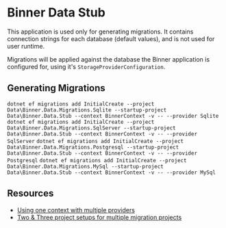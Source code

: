 # Binner Data Stub

This application is used only for generating migrations. It contains connection strings for each database (default values), and is not used for user runtime.

Migrations will be applied against the database the Binner application is configured for, using it's `StorageProviderConfiguration`.

## Generating Migrations

`dotnet ef migrations add InitialCreate --project Data\Binner.Data.Migrations.Sqlite --startup-project Data\Binner.Data.Stub --context BinnerContext -v -- --provider Sqlite`
`dotnet ef migrations add InitialCreate --project Data\Binner.Data.Migrations.SqlServer --startup-project Data\Binner.Data.Stub --context BinnerContext -v -- --provider SqlServer`
`dotnet ef migrations add InitialCreate --project Data\Binner.Data.Migrations.Postgresql --startup-project Data\Binner.Data.Stub --context BinnerContext -v -- --provider Postgresql`
`dotnet ef migrations add InitialCreate --project Data\Binner.Data.Migrations.MySql --startup-project Data\Binner.Data.Stub --context BinnerContext -v -- --provider MySql`


## Resources

* [Using one context with multiple providers](https://learn.microsoft.com/en-us/ef/core/managing-schemas/migrations/providers?tabs=dotnet-core-cli)
* [Two & Three project setups for multiple migration projects](https://github.com/dotnet/EntityFramework.Docs/tree/main/samples/core/Schemas)

